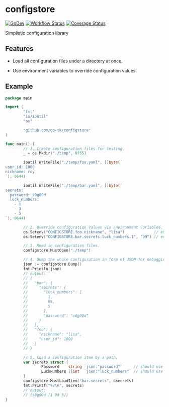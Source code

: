 # configstore

[![GoDev](https://pkg.go.dev/badge/golang.org/x/pkgsite.svg)](https://pkg.go.dev/github.com/go-tk/configstore)
[![Workflow Status](https://github.com/go-tk/configstore/actions/workflows/main.yaml/badge.svg?branch=main)](https://github.com/go-tk/configstore/actions)
[![Coverage Status](https://codecov.io/gh/go-tk/configstore/branch/main/graph/badge.svg)](https://codecov.io/gh/go-tk/configstore)

Simplistic configuration library

## Features

- Load all configuration files under a directory at once.

- Use environment variables to override configuration values.

## Example

```go
package main

import (
        "fmt"
        "io/ioutil"
        "os"

        "github.com/go-tk/configstore"
)

func main() {
        // 1. Create configuration files for testing.
        _ = os.Mkdir("./temp", 0755)

        ioutil.WriteFile("./temp/foo.yaml", []byte(`
user_id: 1000
nickname: roy
`), 0644)

        ioutil.WriteFile("./temp/bar.yaml", []byte(`
secrets:
  password: s0g00d
  luck_numbers:
    - 1
    - 3
    - 5
`), 0644)

        // 2. Override configuration values via environment variables.
        os.Setenv("CONFIGSTORE.foo.nickname", "lisa")             // env value should be valid YAML
        os.Setenv("CONFIGSTORE.bar.secrets.luck_numbers.1", "99") // env value should be valid YAML

        // 3. Read in configuration files.
        configstore.MustOpen("./temp")

        // 4. Dump the whole configuration in form of JSON for debugging.
        json := configstore.Dump()
        fmt.Println(json)
        // output:
        // {
        //   "bar": {
        //     "secrets": {
        //       "luck_numbers": [
        //         1,
        //         99,
        //         5
        //       ],
        //       "password": "s0g00d"
        //     }
        //   },
        //   "foo": {
        //     "nickname": "lisa",
        //     "user_id": 1000
        //   }
        // }

        // 5. Load a configuration item by a path.
        var secrets struct {
                Password    string `json:"password"`     // should use json tag rather than yaml tag
                LuckNumbers []int  `json:"luck_numbers"` // should use json tag rather than yaml tag
        }
        configstore.MustLoadItem("bar.secrets", &secrets)
        fmt.Printf("%v\n", secrets)
        // output:
        // {s0g00d [1 99 5]}
}
```
